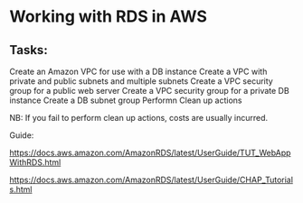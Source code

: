 # Working with RDS in AWS
## Tasks:

Create an Amazon VPC for use with a DB instance Create a VPC with private and public subnets and multiple subnets Create a VPC security group for a public web server Create a VPC security group for a private DB instance Create a DB subnet group Performn Clean up actions

NB: If you fail to perform clean up actions, costs are usually incurred.

Guide:

https://docs.aws.amazon.com/AmazonRDS/latest/UserGuide/TUT_WebAppWithRDS.html

https://docs.aws.amazon.com/AmazonRDS/latest/UserGuide/CHAP_Tutorials.html